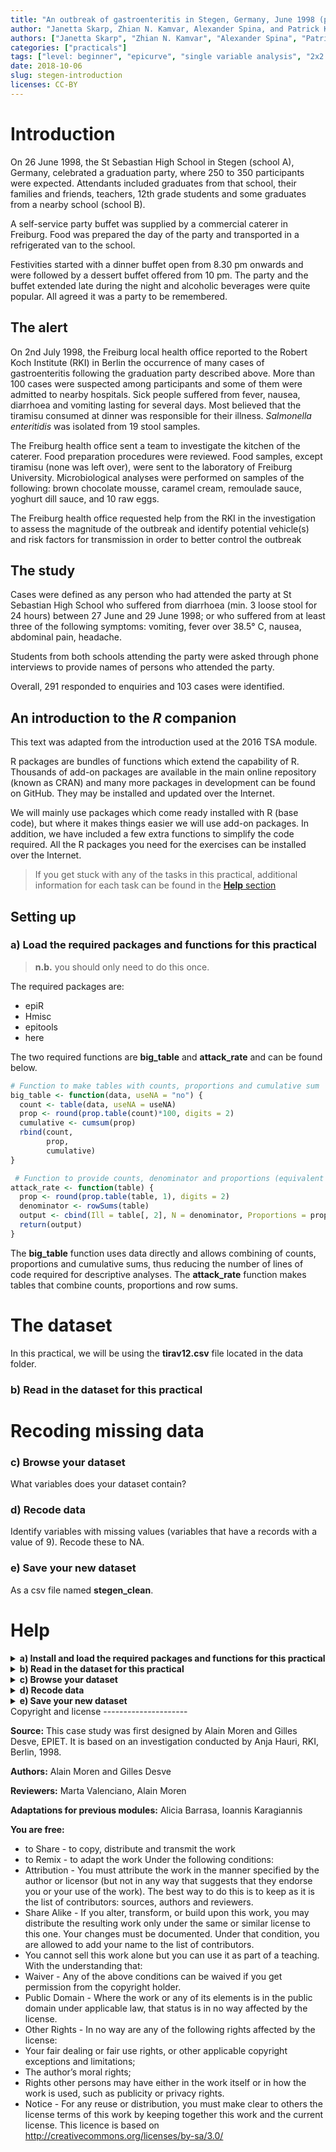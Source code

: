```yaml
---
title: "An outbreak of gastroenteritis in Stegen, Germany, June 1998 (part 1)"
author: "Janetta Skarp, Zhian N. Kamvar, Alexander Spina, and Patrick Keating"
authors: ["Janetta Skarp", "Zhian N. Kamvar", "Alexander Spina", "Patrick Keating"]
categories: ["practicals"]
tags: ["level: beginner", "epicurve", "single variable analysis", "2x2 tables", "reproducible research", "gastroenteritis"]
date: 2018-10-06
slug: stegen-introduction
licenses: CC-BY
---
```


Introduction
============

On 26 June 1998, the St Sebastian High School in Stegen (school A),
Germany, celebrated a graduation party, where 250 to 350 participants
were expected. Attendants included graduates from that school, their
families and friends, teachers, 12th grade students and some graduates
from a nearby school (school B).

A self-service party buffet was supplied by a commercial caterer in
Freiburg. Food was prepared the day of the party and transported in a
refrigerated van to the school.

Festivities started with a dinner buffet open from 8.30 pm onwards and
were followed by a dessert buffet offered from 10 pm. The party and the
buffet extended late during the night and alcoholic beverages were quite
popular. All agreed it was a party to be remembered.

The alert
---------

On 2nd July 1998, the Freiburg local health office reported to the
Robert Koch Institute (RKI) in Berlin the occurrence of many cases of
gastroenteritis following the graduation party described above. More
than 100 cases were suspected among participants and some of them were
admitted to nearby hospitals. Sick people suffered from fever, nausea,
diarrhoea and vomiting lasting for several days. Most believed that the
tiramisu consumed at dinner was responsible for their illness.
*Salmonella enteritidis* was isolated from 19 stool samples.

The Freiburg health office sent a team to investigate the kitchen of the
caterer. Food preparation procedures were reviewed. Food samples, except
tiramisu (none was left over), were sent to the laboratory of Freiburg
University. Microbiological analyses were performed on samples of the
following: brown chocolate mousse, caramel cream, remoulade sauce,
yoghurt dill sauce, and 10 raw eggs.

The Freiburg health office requested help from the RKI in the
investigation to assess the magnitude of the outbreak and identify
potential vehicle(s) and risk factors for transmission in order to
better control the outbreak

The study
---------

Cases were defined as any person who had attended the party at St
Sebastian High School who suffered from diarrhoea (min. 3 loose stool
for 24 hours) between 27 June and 29 June 1998; or who suffered from at
least three of the following symptoms: vomiting, fever over 38.5° C,
nausea, abdominal pain, headache.

Students from both schools attending the party were asked through phone
interviews to provide names of persons who attended the party.

Overall, 291 responded to enquiries and 103 cases were identified.

An introduction to the *R* companion
------------------------------------

This text was adapted from the introduction used at the 2016 TSA module.

R packages are bundles of functions which extend the capability of R.
Thousands of add-on packages are available in the main online repository
(known as CRAN) and many more packages in development can be found on
GitHub. They may be installed and updated over the Internet.

We will mainly use packages which come ready installed with R (base
code), but where it makes things easier we will use add-on packages. In
addition, we have included a few extra functions to simplify the code
required. All the R packages you need for the exercises can be installed
over the Internet.

> If you get stuck with any of the tasks in this practical, additional
> information for each task can be found in the [**Help** section](#help)

Setting up
----------

### a) Load the required packages and functions for this practical

> **n.b.** you should only need to do this once.

The required packages are:

-   epiR
-   Hmisc
-   epitools
-   here

The two required functions are **big\_table** and **attack\_rate** and
can be found below.

``` r
# Function to make tables with counts, proportions and cumulative sum
big_table <- function(data, useNA = "no") {
  count <- table(data, useNA = useNA)
  prop <- round(prop.table(count)*100, digits = 2)
  cumulative <- cumsum(prop)
  rbind(count,
        prop,
        cumulative) 
}

 # Function to provide counts, denominator and proportions (equivalent of attack rate)
attack_rate <- function(table) {
  prop <- round(prop.table(table, 1), digits = 2)
  denominator <- rowSums(table) 
  output <- cbind(Ill = table[, 2], N = denominator, Proportions = prop[, 2])
  return(output)
}
```

The **big\_table** function uses data directly and allows combining of
counts, proportions and cumulative sums, thus reducing the number of
lines of code required for descriptive analyses. The **attack\_rate**
function makes tables that combine counts, proportions and row sums.

The dataset
===========

In this practical, we will be using the **tirav12.csv** file located in
the data folder.

### b) Read in the dataset for this practical

Recoding missing data
=====================

### c) Browse your dataset

What variables does your dataset contain?

### d) Recode data

Identify variables with missing values (variables that have a records
with a value of 9). Recode these to NA.

### e) Save your new dataset

As a csv file named **stegen\_clean**.

Help
====

<details style="display: inline;">
<summary> <b> a) Install and load the required packages and functions
for this practical </b> </summary>

Below you can find the commands for installing and loading the required
packages.

``` r
# Installing required packages for the practical
required_packages <- c("epiR", "Hmisc", "epitools", "here", "incidence") 
install.packages(required_packages)
```

``` r
# Loading required packages for the practical
library("epiR")
library("Hmisc")
library("epitools")
library("here")
library("incidence")
```

</details>
<details style="display: inline;">
<summary> <b> b) Read in the dataset for this practical </b> </summary>

``` r
stegen_data <- read.csv(here::here("data", "stegen_raw.csv"), stringsAsFactors = FALSE)
```

</details>
<details style="display: inline;">
<summary> <b> c) Browse your dataset </b> </summary>

*RStudio* has the nice feature that everything is in one browser window,
so you can browse your dataset and your code without having to switch
between browser windows.

``` r
# to browse your data, use the View command
View(stegen_data)
```

Alternatively, you can also view your dataset by clicking on
**stegen\_data** in the top right “global environment” panel of your
*RStudio* browser. Your global environment is where you can see all the
datasets, functions and other things you have loaded in the current
session.

</details>
<details style="display: inline;">
<summary> <b> d) Recode data </b> </summary>

Use the “describe” command to assess your data and identify variables
with missing values. The describe command showed that the variables
salmon, pork and horseradish have a few records with a value of 9. These
need to be recoded to NA.

-   Using the square brackets “`[...]`” after a variable allows you to
    subset for certain observations. To recode values of 9 to NA for the
    pork variable, select observations where pork
    **(`stegen_data$pork`)** is equal to 9 **`[stegen_data$pork == 9]`**
    and set these observations equal to NA

-   Always use the double equals “`==`” within square brackets; this a
    logical (Boolean) operator

-   Use “`!=`” when you want to write “not equal to”

``` r
# The first line below is read as follows:  assign a value of NA to stegen_data$pork WHERE stegen_data$pork is equal to 9
stegen_data$pork[stegen_data$pork == 9] <- NA

stegen_data$salmon[stegen_data$salmon == 9] <- NA

stegen_data$horseradish[stegen_data$horseradish == 9] <- NA
```

</details>
<details style="display: inline;">
<summary> <b> e) Save your new dataset </b> </summary>

``` r
write.csv(stegen_data, file = here::here("data", "stegen_clean.csv"))
```

</details>
Copyright and license
---------------------

**Source:** This case study was first designed by Alain Moren and Gilles
Desve, EPIET. It is based on an investigation conducted by Anja Hauri,
RKI, Berlin, 1998.

**Authors:** Alain Moren and Gilles Desve

**Reviewers:** Marta Valenciano, Alain Moren

**Adaptations for previous modules:** Alicia Barrasa, Ioannis
Karagiannis

**You are free:**

-   to Share - to copy, distribute and transmit the work
-   to Remix - to adapt the work Under the following conditions:
-   Attribution - You must attribute the work in the manner specified by
    the author or licensor (but not in any way that suggests that they
    endorse you or your use of the work). The best way to do this is to
    keep as it is the list of contributors: sources, authors and
    reviewers.
-   Share Alike - If you alter, transform, or build upon this work, you
    may distribute the resulting work only under the same or similar
    license to this one. Your changes must be documented. Under that
    condition, you are allowed to add your name to the list of
    contributors.
-   You cannot sell this work alone but you can use it as part of a
    teaching. With the understanding that:
-   Waiver - Any of the above conditions can be waived if you get
    permission from the copyright holder.
-   Public Domain - Where the work or any of its elements is in the
    public domain under applicable law, that status is in no way
    affected by the license.
-   Other Rights - In no way are any of the following rights affected by
    the license:
-   Your fair dealing or fair use rights, or other applicable copyright
    exceptions and limitations;
-   The author’s moral rights;
-   Rights other persons may have either in the work itself or in how
    the work is used, such as publicity or privacy rights.
-   Notice - For any reuse or distribution, you must make clear to
    others the license terms of this work by keeping together this work
    and the current license. This licence is based on
    <http://creativecommons.org/licenses/by-sa/3.0/>
